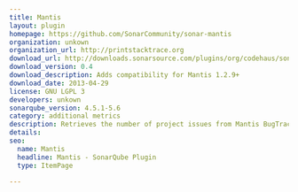 ```yaml
---
title: Mantis
layout: plugin
homepage: https://github.com/SonarCommunity/sonar-mantis
organization: unkown
organization_url: http://printstacktrace.org
download_url: http://downloads.sonarsource.com/plugins/org/codehaus/sonar-plugins/sonar-mantis-plugin/0.4/sonar-mantis-plugin-0.4.jar
download_version: 0.4
download_description: Adds compatibility for Mantis 1.2.9+
download_date: 2013-04-29
license: GNU LGPL 3
developers: unkown
sonarqube_version: 4.5.1-5.6
category: additional metrics
description: Retrieves the number of project issues from Mantis BugTracker.
details: 
seo: 
  name: Mantis
  headline: Mantis - SonarQube Plugin
  type: ItemPage

---
```

